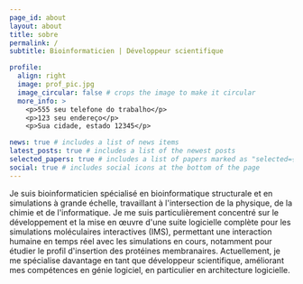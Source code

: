 ```yaml
---
page_id: about
layout: about
title: sobre
permalink: /
subtitle: Bioinformaticien | Développeur scientifique

profile:
  align: right
  image: prof_pic.jpg
  image_circular: false # crops the image to make it circular
  more_info: >
    <p>555 seu telefone do trabalho</p>
    <p>123 seu endereço</p>
    <p>Sua cidade, estado 12345</p>

news: true # includes a list of news items
latest_posts: true # includes a list of the newest posts
selected_papers: true # includes a list of papers marked as "selected={true}"
social: true # includes social icons at the bottom of the page
---
```


Je suis bioinformaticien spécialisé en bioinformatique structurale et en 
simulations à grande échelle, travaillant à l'intersection de la physique, de 
la chimie et de l'informatique. Je me suis particulièrement concentré sur le 
développement et la mise en œuvre d'une suite logicielle complète pour les 
simulations moléculaires interactives (IMS), permettant une interaction 
humaine en temps réel avec les simulations en cours, notamment pour étudier 
le profil d'insertion des protéines membranaires. Actuellement, je me 
spécialise davantage en tant que développeur scientifique, améliorant mes 
compétences en génie logiciel, en particulier en architecture logicielle.

